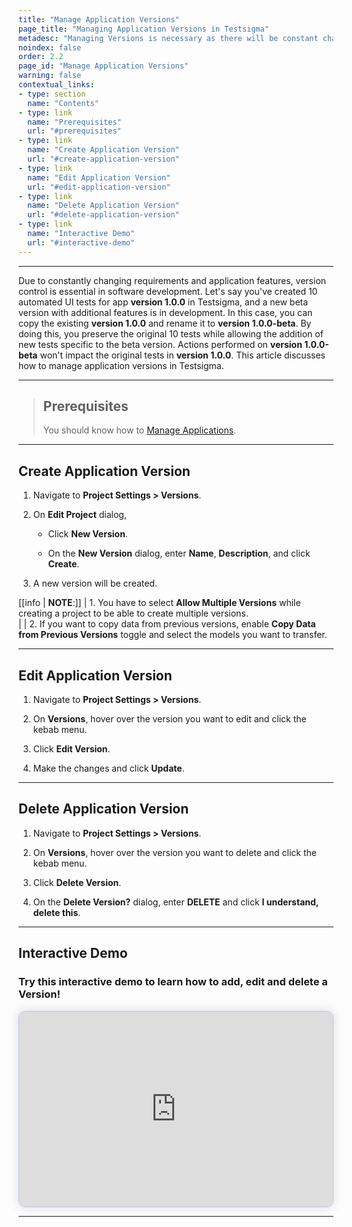 ```yaml
---
title: "Manage Application Versions"
page_title: "Managing Application Versions in Testsigma"
metadesc: "Managing Versions is necessary as there will be constant change in application features. This article discusses managing application versions within Testsigma projects"
noindex: false
order: 2.2
page_id: "Manage Application Versions"
warning: false
contextual_links:
- type: section
  name: "Contents"
- type: link
  name: "Prerequisites"
  url: "#prerequisites"
- type: link
  name: "Create Application Version"
  url: "#create-application-version"
- type: link
  name: "Edit Application Version"
  url: "#edit-application-version"
- type: link
  name: "Delete Application Version"
  url: "#delete-application-version"
- type: link
  name: "Interactive Demo"
  url: "#interactive-demo"
---
```


---


Due to constantly changing requirements and application features, version control is essential in software development. Let's say you've created 10 automated UI tests for app **version 1.0.0** in Testsigma, and a new beta version with additional features is in development. In this case, you can copy the existing **version 1.0.0** and rename it to **version 1.0.0-beta**. By doing this, you preserve the original 10 tests while allowing the addition of new tests specific to the beta version. Actions performed on **version 1.0.0-beta** won't impact the original tests in **version 1.0.0**. This article discusses how to manage application versions in Testsigma. 


---

> ## **Prerequisites**
> 
> You should know how to [Manage Applications](https://testsigma.com/docs/projects/applications/).



---

## **Create Application Version**

1. Navigate to **Project Settings > Versions**.

2. On **Edit Project** dialog, 

     - Click **New Version**.
     
     - On the **New Version** dialog, enter **Name**, **Description**, and click **Create**. 

3. A new version will be created. 


[[info | **NOTE**:]]
| 1. You have to select **Allow Multiple Versions** while creating a project to be able to create multiple versions.  
|
| 2. If you want to copy data from previous versions, enable **Copy Data from Previous Versions** toggle and select the models you want to transfer. 

---

## **Edit Application Version**

1. Navigate to **Project Settings > Versions**.

2. On **Versions**, hover over the version you want to edit and click the kebab menu. 

3. Click **Edit Version**. 

4. Make the changes and click **Update**.

---


## **Delete Application Version**

1. Navigate to **Project Settings > Versions**.

2. On **Versions**, hover over the version you want to delete and click the kebab menu.

3. Click **Delete Version**. 

4. On the **Delete Version?** dialog, enter **DELETE** and click **I understand, delete this**.



---

## **Interactive Demo**

### **Try this interactive demo to learn how to add, edit and delete a Version!**

<div>
  <script async src="https://js.storylane.io/js/v2/storylane.js"></script>
  <div class="sl-embed" style="position:relative;padding-bottom:calc(57.41% + 25px);width:100%;height:0;transform:scale(1)">
    <iframe loading="lazy" class="sl-demo" src="https://app.storylane.io/demo/izafangglzqd?embed=inline" name="sl-embed" allow="fullscreen" allowfullscreen style="position:absolute;top:0;left:0;width:100%!important;height:100%!important;border:1px solid rgba(63,95,172,0.35);box-shadow: 0px 0px 18px rgba(26, 19, 72, 0.15);border-radius:10px;box-sizing:border-box;"></iframe>
  </div>
</div>



---